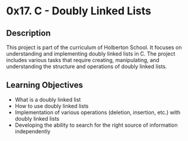 # 0x17. C - Doubly Linked Lists

## Description
This project is part of the curriculum of Holberton School. It focuses on understanding and implementing doubly linked lists in C. The project includes various tasks that require creating, manipulating, and understanding the structure and operations of doubly linked lists.

## Learning Objectives
- What is a doubly linked list
- How to use doubly linked lists
- Implementation of various operations (deletion, insertion, etc.) with doubly linked lists
- Developing the ability to search for the right source of information independently

